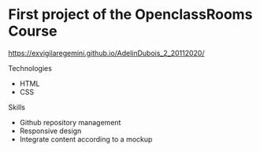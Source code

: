 # First project of the OpenclassRooms Course

https://exvigilaregemini.github.io/AdelinDubois_2_20112020/

Technologies
 - HTML
 - CSS

Skills
 - Github repository management
 - Responsive design
 - Integrate content according to a mockup
